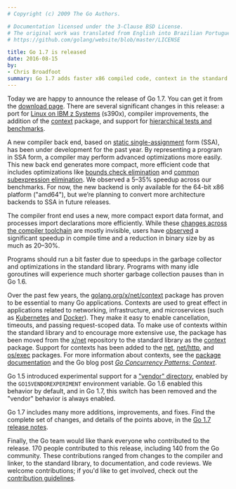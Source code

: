 ```yaml
---
# Copyright (c) 2009 The Go Authors.

# Documentation licensed under the 3-Clause BSD License.
# The original work was translated from English into Brazilian Portuguese.
# https://github.com/golang/website/blob/master/LICENSE

title: Go 1.7 is released
date: 2016-08-15
by:
- Chris Broadfoot
summary: Go 1.7 adds faster x86 compiled code, context in the standard library, and more.
---
```



Today we are happy to announce the release of Go 1.7.
You can get it from the [download page](/dl/).
There are several significant changes in this release: a port for
[Linux on IBM z Systems](https://en.wikipedia.org/wiki/IBM_System_z) (s390x),
compiler improvements, the addition of the [context](/pkg/context/) package,
and support for [hierarchical tests and benchmarks](/pkg/testing/#hdr-Subtests_and_Sub_benchmarks).

A new compiler back end, based on [static single-assignment](https://en.wikipedia.org/wiki/Static_single_assignment_form) form (SSA),
has been under development for the past year.
By representing a program in SSA form, a compiler may perform advanced optimizations more easily.
This new back end generates more compact, more efficient code that includes
optimizations like
[bounds check elimination](https://en.wikipedia.org/wiki/Bounds-checking_elimination) and
[common subexpression elimination](https://en.wikipedia.org/wiki/Common_subexpression_elimination).
We observed a 5–35% speedup across our benchmarks.
For now, the new backend is only available for the 64-bit x86 platform ("amd64"),
but we’re planning to convert more architecture backends to SSA in future releases.

The compiler front end uses a new, more compact export data format, and
processes import declarations more efficiently.
While these [changes across the compiler toolchain](/doc/go1.7#compiler) are mostly invisible,
users have [observed](http://dave.cheney.net/2016/04/02/go-1-7-toolchain-improvements)
a significant speedup in compile time and a reduction in binary size by as much as 20–30%.

Programs should run a bit faster due to speedups in the garbage collector and optimizations in the standard library.
Programs with many idle goroutines will experience much shorter garbage collection pauses than in Go 1.6.

Over the past few years, the [golang.org/x/net/context](https://godoc.org/golang.org/x/net/context/)
package has proven to be essential to many Go applications.
Contexts are used to great effect in applications related to networking, infrastructure, and microservices
(such as [Kubernetes](http://kubernetes.io/) and [Docker](https://www.docker.com/)).
They make it easy to enable cancellation, timeouts, and passing request-scoped data.
To make use of contexts within the standard library and to encourage more extensive use,
the package has been moved from the [x/net](https://godoc.org/golang.org/x/net/context/) repository
to the standard library as the [context](/pkg/context/) package.
Support for contexts has been added to the
[net](/pkg/net/),
[net/http](/pkg/net/http/), and
[os/exec](/pkg/os/exec/) packages.
For more information about contexts, see the [package documentation](/pkg/context)
and the Go blog post [_Go Concurrency Patterns: Context_](/blog/context).

Go 1.5 introduced experimental support for a ["vendor" directory](/cmd/go/#hdr-Vendor_Directories),
enabled by the `GO15VENDOREXPERIMENT` environment variable.
Go 1.6 enabled this behavior by default, and in Go 1.7, this switch has been removed and the "vendor" behavior is always enabled.

Go 1.7 includes many more additions, improvements, and fixes.
Find the complete set of changes, and details of the points above, in the
[Go 1.7 release notes](/doc/go1.7.html).

Finally, the Go team would like thank everyone who contributed to the release.
170 people contributed to this release, including 140 from the Go community.
These contributions ranged from changes to the compiler and linker, to the standard library, to documentation, and code reviews.
We welcome contributions; if you'd like to get involved, check out the
[contribution guidelines](/doc/contribute.html).
